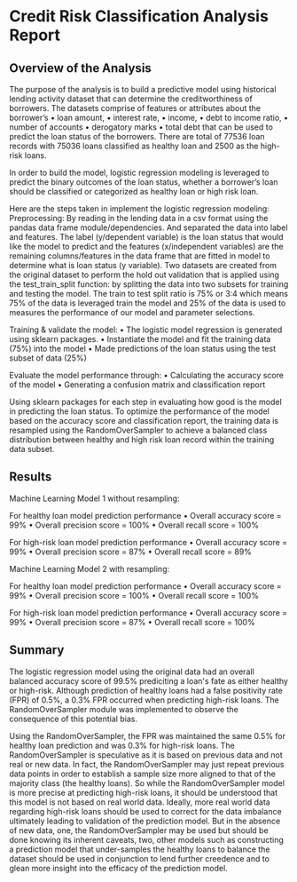 # Credit Risk Classification Analysis Report

## Overview of the Analysis
The purpose of the analysis is to build a predictive model using historical lending activity dataset that can determine the creditworthiness of borrowers.
The datasets comprise of features or attributes about the borrower’s
   •	loan amount, 
   •	interest rate, 
   •	income, 
   •	debt to income ratio, 
   •	number of accounts 
   •	derogatory marks
   •	total debt 
that can be used to predict the loan status of the borrowers. There are total of 77536 loan records with 75036 loans classified as healthy loan and 2500 as the high-risk loans.

In order to build the model, logistic regression modeling is leveraged to predict the binary outcomes of the loan status, whether a borrower’s loan should be classified or categorized as healthy loan or high risk loan.

Here are the steps taken in implement the logistic regression modeling:
Preprocessing: 
By reading in the lending data in a csv format using the pandas data frame module/dependencies. And separated the data into label and features. The label (y/dependent variable) is the loan status that would like the model to predict and the features (x/independent variables) are the remaining columns/features in the data frame that are fitted in model to determine what is loan status (y variable).
Two datasets are created from the original dataset to perform the hold out validation that is applied using the test_train_split function: by splitting the data into two subsets for training and testing the model. The train to test split ratio is 75% or 3:4 which means 75% of the data is leveraged train the model and 25% of the data is used to measures the performance of our model and parameter selections.

Training & validate the model: 
  •	The logistic model regression is generated using sklearn packages.
  •	Instantiate the model and fit the training data (75%) into the model
  •	Made predictions of the loan status using the test subset of data (25%)

Evaluate the model performance through:
  •	Calculating the accuracy score of the model
  •	Generating a confusion matrix and classification report

Using sklearn packages for each step in evaluating how good is the model in predicting the loan status.
To optimize the performance of the model based on the accuracy score and classification report, the training data is resampled using the RandomOverSampler to achieve a balanced class distribution between healthy and high risk loan record within the training data subset.

## Results
Machine Learning Model 1 without resampling:

For healthy loan model prediction performance
  •	Overall accuracy score = 99%
  •	Overall precision score = 100%
  •	Overall recall score = 100%
  
For high-risk loan model prediction performance
  •	Overall accuracy score = 99%
  •	Overall precision score = 87%
  •	Overall recall score = 89%
  
Machine Learning Model 2 with resampling:

For healthy loan model prediction performance
  •	Overall accuracy score = 99%
  •	Overall precision score = 100%
  •	Overall recall score = 100%

For high-risk loan model prediction performance
  •	Overall accuracy score = 99%
  •	Overall precision score = 87%
  •	Overall recall score = 100%

## Summary
The logistic regression model using the original data had an overall balanced accuracy score of 99.5% prediciting a loan's fate as either healthy or high-risk. Although prediction of healthy loans had a false positivity rate (FPR) of 0.5%, a 0.3% FPR occurred when predicting high-risk loans. The RandomOverSampler module was implemented to observe the consequence of this potential bias.

Using the RandomOverSampler, the FPR was maintained the same 0.5% for healthy loan prediction and was 0.3% for high-risk loans. The RandomOverSampler is speculative as it is based on previous data and not real or new data. In fact, the RandomOverSampler may just repeat previous data points in order to establish a sample size more aligned to that of the majority class (the healthy loans). So while the RandomOverSampler model is more precise at predicting high-risk loans, it should be understood that this model is not based on real world data. Ideally, more real world data regarding high-risk loans should be used to correct for the data imbalance ultimately leading to validation of the prediction model. But in the absence of new data, one, the RandomOverSampler may be used but should be done knowing its inherent caveats, two, other models such as constructing a prediction model that under-samples the healthy loans to balance the dataset should be used in conjunction to lend further creedence and to glean more insight into the efficacy of the prediction model.


